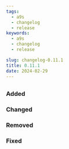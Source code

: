 ```yaml
---
tags:
  - a9s
  - changelog
  - release
keywords:
  - a9s
  - changelog
  - release

slug: changelog-0.11.1
title: 0.11.1
date: 2024-02-29
---
```


## 

### Added

### Changed

### Removed

### Fixed


